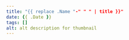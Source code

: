 ```yaml
---
title: "{{ replace .Name "-" " " | title }}"
date: {{ .Date }}
tags: []
alt: alt description for thumbnail
---
```


